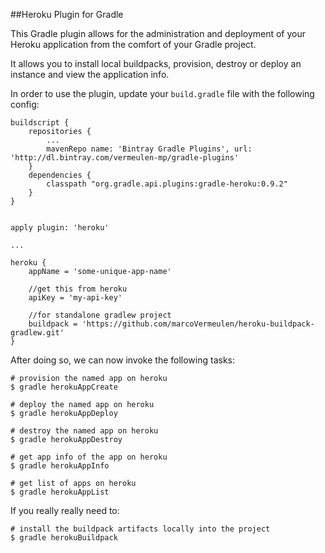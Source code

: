 ##Heroku Plugin for Gradle

This Gradle plugin allows for the administration and deployment of your Heroku
application from the comfort of your Gradle project.

It allows you to install local buildpacks, provision, destroy or deploy an instance and view the application info.

In order to use the plugin, update your `build.gradle` file with the following config:

	buildscript {
		repositories {
			...
			mavenRepo name: 'Bintray Gradle Plugins', url: 'http://dl.bintray.com/vermeulen-mp/gradle-plugins'
		}
		dependencies {
			classpath "org.gradle.api.plugins:gradle-heroku:0.9.2"
		}
	}


    apply plugin: 'heroku'

    ...

    heroku {
    	appName = 'some-unique-app-name'

		//get this from heroku
    	apiKey = 'my-api-key' 

		//for standalone gradlew project
		buildpack = 'https://github.com/marcoVermeulen/heroku-buildpack-gradlew.git'
    }


After doing so, we can now invoke the following tasks:

    # provision the named app on heroku
    $ gradle herokuAppCreate

    # deploy the named app on heroku
    $ gradle herokuAppDeploy

    # destroy the named app on heroku
    $ gradle herokuAppDestroy

    # get app info of the app on heroku
    $ gradle herokuAppInfo

    # get list of apps on heroku
    $ gradle herokuAppList

If you really really need to:

    # install the buildpack artifacts locally into the project
    $ gradle herokuBuildpack

